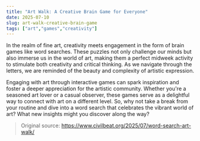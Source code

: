 ```yaml
---
title: "Art Walk: A Creative Brain Game for Everyone"
date: 2025-07-10
slug: art-walk-creative-brain-game
tags: ["art","games","creativity"]
---
```


In the realm of fine art, creativity meets engagement in the form of brain games like word searches. These puzzles not only challenge our minds but also immerse us in the world of art, making them a perfect midweek activity to stimulate both creativity and critical thinking. As we navigate through the letters, we are reminded of the beauty and complexity of artistic expression.

Engaging with art through interactive games can spark inspiration and foster a deeper appreciation for the artistic community. Whether you're a seasoned art lover or a casual observer, these games serve as a delightful way to connect with art on a different level. So, why not take a break from your routine and dive into a word search that celebrates the vibrant world of art? What new insights might you discover along the way?
> Original source: https://www.civilbeat.org/2025/07/word-search-art-walk/